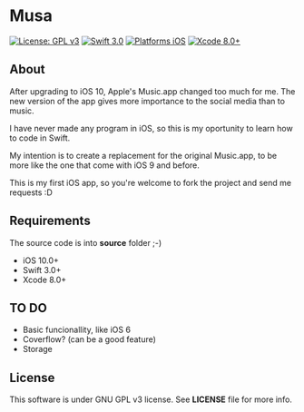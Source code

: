 # Musa
[![License: GPL v3](https://img.shields.io/badge/License-GPL%20v3-blue.svg)](http://www.gnu.org/licenses/gpl-3.0)
[![Swift 3.0](https://img.shields.io/badge/Swift-3.0-orange.svg?style=flat)](https://developer.apple.com/swift/)
[![Platforms iOS](https://img.shields.io/badge/Platforms-iOS-lightgray.svg?style=flat)](https://developer.apple.com/swift/)
[![Xcode 8.0+](https://img.shields.io/badge/Xcode-8.0-blue.svg?style=flat)](https://developer.apple.com/swift/)

## About
After upgrading to iOS 10, Apple's Music.app changed too much for me. The new version of the app gives more importance to the social media than to music.

I have never made any program in iOS, so this is my oportunity to learn how to code in Swift.

My intention is to create a replacement for the original Music.app, to be more like the one that come with  iOS 9 and before.

This is my first iOS app, so you're welcome to fork the project and send me requests :D

## Requirements
The source code is into **source** folder ;-)
* iOS 10.0+
* Swift 3.0+
* Xcode 8.0+

## TO DO
 * Basic funcionallity, like iOS 6
 * Coverflow? (can be a good feature)
 * Storage

## License
This software is under GNU GPL v3 license. See **LICENSE** file for more info.

